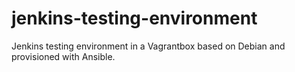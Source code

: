 # jenkins-testing-environment
Jenkins testing environment in a Vagrantbox based on Debian and provisioned with Ansible.

